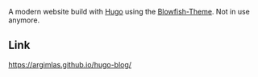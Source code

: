 A modern website build with [Hugo](https://gohugo.io/) using the [Blowfish-Theme](https://blowfish.page/).
Not in use anymore.

## Link

https://argimlas.github.io/hugo-blog/